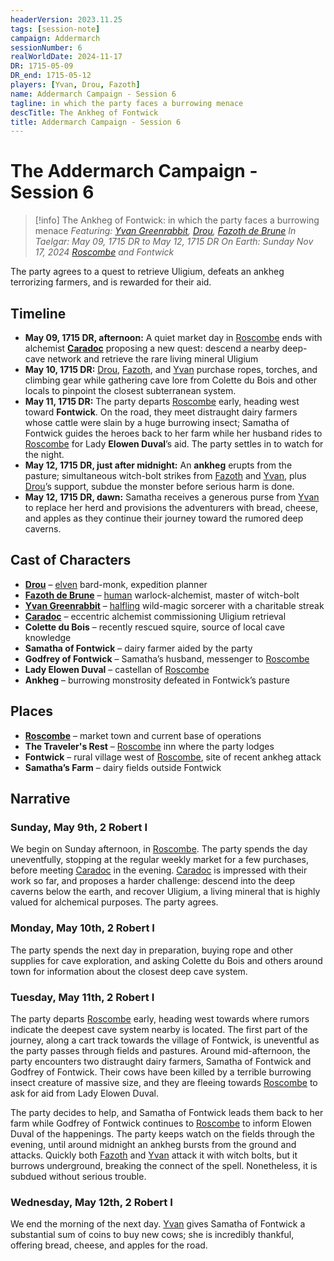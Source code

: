 ```yaml
---
headerVersion: 2023.11.25
tags: [session-note]
campaign: Addermarch
sessionNumber: 6
realWorldDate: 2024-11-17
DR: 1715-05-09
DR_end: 1715-05-12
players: [Yvan, Drou, Fazoth]
name: Addermarch Campaign - Session 6
tagline: in which the party faces a burrowing menace
descTitle: The Ankheg of Fontwick
title: Addermarch Campaign - Session 6
---
```

# The Addermarch Campaign - Session 6

>[!info] The Ankheg of Fontwick: in which the party faces a burrowing menace
> *Featuring: [Yvan Greenrabbit](<../../people/pcs/addermarch/yvan-greenrabbit.md>), [Drou](<../../people/pcs/addermarch/drou.md>), [Fazoth de Brune](<../../people/pcs/addermarch/fazoth-de-brune.md>)*
> *In Taelgar: May 09, 1715 DR to May 12, 1715 DR*
> *On Earth: Sunday Nov 17, 2024*
> *[Roscombe](<../../gazetteer/greater-sembara/addermarch/roscombe.md>) and Fontwick*

The party agrees to a quest to retrieve Uligium, defeats an ankheg terrorizing farmers, and is rewarded for their aid.

## Timeline

- **May 09, 1715 DR, afternoon:** A quiet market day in [Roscombe](<../../gazetteer/greater-sembara/addermarch/roscombe.md>) ends with alchemist **[Caradoc](<../../people/addermarians/caradoc.md>)** proposing a new quest: descend a nearby deep-cave network and retrieve the rare living mineral Uligium
- **May 10, 1715 DR:** [Drou](<../../people/pcs/addermarch/drou.md>), [Fazoth](<../../people/pcs/addermarch/fazoth-de-brune.md>), and [Yvan](<../../people/pcs/addermarch/yvan-greenrabbit.md>) purchase ropes, torches, and climbing gear while gathering cave lore from Colette du Bois and other locals to pinpoint the closest subterranean system.
- **May 11, 1715 DR:** The party departs [Roscombe](<../../gazetteer/greater-sembara/addermarch/roscombe.md>) early, heading west toward **Fontwick**. On the road, they meet distraught dairy farmers whose cattle were slain by a huge burrowing insect; Samatha of Fontwick guides the heroes back to her farm while her husband rides to [Roscombe](<../../gazetteer/greater-sembara/addermarch/roscombe.md>) for Lady **Elowen Duval**’s aid. The party settles in to watch for the night.
- **May 12, 1715 DR, just after midnight:** An **ankheg** erupts from the pasture; simultaneous witch-bolt strikes from [Fazoth](<../../people/pcs/addermarch/fazoth-de-brune.md>) and [Yvan](<../../people/pcs/addermarch/yvan-greenrabbit.md>), plus [Drou](<../../people/pcs/addermarch/drou.md>)’s support, subdue the monster before serious harm is done.
- **May 12, 1715 DR, dawn:** Samatha receives a generous purse from [Yvan](<../../people/pcs/addermarch/yvan-greenrabbit.md>) to replace her herd and provisions the adventurers with bread, cheese, and apples as they continue their journey toward the rumored deep caverns.

## Cast of Characters

- **[Drou](<../../people/pcs/addermarch/drou.md>)** – [elven](<../../species/elves.md>) bard-monk, expedition planner
- **[Fazoth de Brune](<../../people/pcs/addermarch/fazoth-de-brune.md>)** – [human](<../../species/humans.md>) warlock-alchemist, master of witch-bolt
- **[Yvan Greenrabbit](<../../people/pcs/addermarch/yvan-greenrabbit.md>)** – [halfling](<../../species/halflings.md>) wild-magic sorcerer with a charitable streak
- **[Caradoc](<../../people/addermarians/caradoc.md>)** – eccentric alchemist commissioning Uligium retrieval
- **Colette du Bois** – recently rescued squire, source of local cave knowledge
- **Samatha of Fontwick** – dairy farmer aided by the party
- **Godfrey of Fontwick** – Samatha’s husband, messenger to [Roscombe](<../../gazetteer/greater-sembara/addermarch/roscombe.md>)
- **Lady Elowen Duval** – castellan of [Roscombe](<../../gazetteer/greater-sembara/addermarch/roscombe.md>) 
- **Ankheg** – burrowing monstrosity defeated in Fontwick’s pasture

## Places

- **[Roscombe](<../../gazetteer/greater-sembara/addermarch/roscombe.md>)** – market town and current base of operations
- **The Traveler's Rest** – [Roscombe](<../../gazetteer/greater-sembara/addermarch/roscombe.md>) inn where the party lodges
- **Fontwick** – rural village west of [Roscombe](<../../gazetteer/greater-sembara/addermarch/roscombe.md>), site of recent ankheg attack
- **Samatha’s Farm** – dairy fields outside Fontwick
## Narrative 

### Sunday, May 9th, 2 Robert I
We begin on Sunday afternoon, in [Roscombe](<../../gazetteer/greater-sembara/addermarch/roscombe.md>). The party spends the day uneventfully, stopping at the regular weekly market for a few purchases, before meeting [Caradoc](<../../people/addermarians/caradoc.md>) in the evening. [Caradoc](<../../people/addermarians/caradoc.md>) is impressed with their work so far, and proposes a harder challenge: descend into the deep caverns below the earth, and recover Uligium, a living mineral that is highly valued for alchemical purposes. The party agrees.

### Monday, May 10th, 2 Robert I
The party spends the next day in preparation, buying rope and other supplies for cave exploration, and asking  Colette du Bois and others around town for information about the closest deep cave system.

### Tuesday, May 11th, 2 Robert I
The party departs [Roscombe](<../../gazetteer/greater-sembara/addermarch/roscombe.md>) early, heading west towards where rumors indicate the deepest cave system nearby is located. The first part of the journey, along a cart track towards the village of Fontwick, is uneventful as the party passes through fields and pastures. Around mid-afternoon, the party encounters two distraught dairy farmers, Samatha of Fontwick and Godfrey of Fontwick. Their cows have been killed by a terrible burrowing insect creature of massive size, and they are fleeing towards [Roscombe](<../../gazetteer/greater-sembara/addermarch/roscombe.md>) to ask for aid from Lady Elowen Duval. 

The party decides to help, and Samatha of Fontwick leads them back to her farm while Godfrey of Fontwick continues to [Roscombe](<../../gazetteer/greater-sembara/addermarch/roscombe.md>) to inform Elowen Duval of the happenings. The party keeps watch on the fields through the evening, until around midnight an ankheg bursts from the ground and attacks. Quickly both [Fazoth](<../../people/pcs/addermarch/fazoth-de-brune.md>) and [Yvan](<../../people/pcs/addermarch/yvan-greenrabbit.md>) attack it with witch bolts, but it burrows underground, breaking the connect of the spell. Nonetheless, it is subdued without serious trouble.

### Wednesday, May 12th, 2 Robert I
We end the morning of the next day. [Yvan](<../../people/pcs/addermarch/yvan-greenrabbit.md>) gives Samatha of Fontwick a substantial sum of coins to buy new cows; she is incredibly thankful, offering bread, cheese, and apples for the road. 
